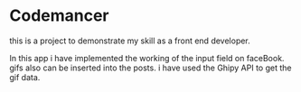 # Codemancer
this is a project to demonstrate my skill as a front end developer.

In this app i have implemented the working of the input field on faceBook. 
gifs also can be inserted into the posts.
i have used the Ghipy API to get the gif data.
